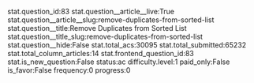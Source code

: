 stat.question_id:83
stat.question__article__live:True
stat.question__article__slug:remove-duplicates-from-sorted-list
stat.question__title:Remove Duplicates from Sorted List
stat.question__title_slug:remove-duplicates-from-sorted-list
stat.question__hide:False
stat.total_acs:30095
stat.total_submitted:65232
stat.total_column_articles:14
stat.frontend_question_id:83
stat.is_new_question:False
status:ac
difficulty.level:1
paid_only:False
is_favor:False
frequency:0
progress:0
